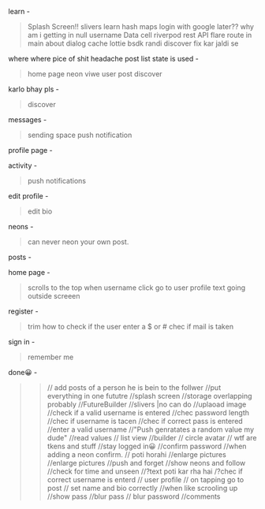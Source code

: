 learn -

> Splash Screen!!
> slivers
> learn hash maps
> login with google later??
> why am i getting in null username
> Data cell
> riverpod
> rest API
> flare
> route in main
> about dialog
> cache
> lottie
> bsdk randi discover fix kar jaldi se

where where pice of shit headache post list state is used -

> home page
> neon
> viwe user post
> discover

karlo bhay pls -

> discover

messages -

> sending space
> push notification

profile page -

activity -

> push notifications

edit profile -

> edit bio

neons -

> can never neon your own post.

posts -

home page -

> scrolls to the top
> when username click go to user profile
> text going outside screeen

register -

> trim
> how to check if the user enter a $ or #
> chec if mail is taken

sign in -

> remember me

done😀 -

> > // add posts of a person he is bein to the follwer
> > //put everything in one fututre
> > //splash screen
> > //storage overlapping probably
> > //FutureBuilder
> > //slivers |no can do
> > //uplaoad image
> > //check if a valid username is entered
> > //chec password length
> > //chec if username is tacen
> > //chec if correct pass is entered
> > //enter a valid username
> > //"Push genratates a random value my dude"
> > //read values
> > // list view
> > //builder
> > // circle avatar
> > // wtf are tkens and stuff
> > //stay logged in😀
> > //confirm password
> > //when adding a neon confirm.
> > // poti horahi
> > //enlarge pictures
> > //enlarge pictures
> > //push and forget
> > //show neons and follow
> > //check for time and unseen
> > //?text poti kar rha hai
> > /?chec if correct username is enterd
> > // user profile
> > // on tapping go to post
> > // set name and bio correctly
> > //when like scrooling up
> > //show pass
> > //blur pass
> > // blur password
> > //comments
